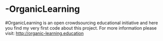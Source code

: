 # -OrganicLearning
#OrganicLearning is an open crowdsourcing educational initiative and here you find my very first code about this project.
For more information please visit: http://organic-learning.education
